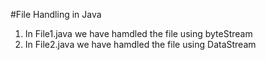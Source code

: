 #File Handling in Java

1.  In File1.java we have hamdled the file using byteStream
2.  In File2.java we have hamdled the file using DataStream

